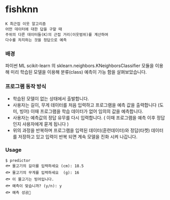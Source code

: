 # fishknn

```
K 최근접 이웃 알고리즘
어떤 데이터에 대한 답을 구할 때 
주위의 다른 데이터들(K)의 근접 거리(이웃범위)를 계산하여
다수를 차지하는 것을 정답으로 예측
```

### 배경
파이썬 ML scikit-learn 의 sklearn.neighbors.KNeighborsClassifier 모듈을 이용해 미리 학습된 모델을 이용해 분류(class) 예측이 가능 함을 살펴보았습니다.

### 프로그램 동작 방식 
- 학습된 모델이 없는 상태에서 출발합니다.
- 사용자는 길이, 무게 데이터를 처음 입력하고 프로그램을 예측 값을 출력합니다 (도미, 빙어) 이때 프로그램을 학습 데이터가 없어 임의의 값을 예측합니다.
- 사용자는 예측값의 정답 유무를 다시 입력합니다. ( 이때 프로그램을 예측 이후 정답인지 사용자에게 묻게 됩니다 )
- 위의 과정을 반복하며 프로그램을 입력된 데이터(훈련데이터)와 정답(타켓) 데이터를 저장하고 있고 입력이 반복 되면 계속 모델을 진화 시켜 나갑니다.

### Usage
```
$ predictor
🐟 물고기의 길이를 입력하세요 (cm): 18.5
🐟 물고기의 무게를 입력하세요  (g): 16
🐟 이 물고기는 빙어입니다.
🐟 예측이 맞습니까? (y/n): y
🐟 예측 성공🥳
```
